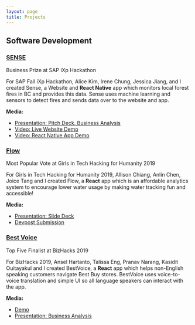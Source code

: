 ```yaml
---
layout: page
title: Projects
---
```


## Software Development

### [SENSE](https://github.com/angeladai1/firesensor)

Business Prize at SAP iXp Hackathon

For SAP Fall iXp Hackathon, Alice Kim, Irene Chung, Jessica Jiang, and I created Sense, a Website and **React Native** app which monitors local forest fires in BC and provides this data. Sense uses machine learning and sensors to detect fires and sends data over to the website and app.

**Media:**
- [Presentation: Pitch Deck, Business Analysis](https://github.com/angeladai1/firesensor/blob/master/Sense.pdf)
- [Video: Live Website Demo](https://github.com/angeladai1/firesensor/blob/master/dashboard.mov)
- [Video: React Native App Demo](https://github.com/angeladai1/firesensor/blob/master/app.mov)

### [Flow](https://github.com/flow-git/flow)

Most Popular Vote at Girls in Tech Hacking for Humanity 2019

For Girls in Tech Hacking for Humanity 2019, Allison Chiang, Anlin Chen, Joice Tang and I created Flow, a **React** app which is an affordable analytics system to encourage lower water usage by making water tracking fun and accessible!

**Media:**
- [Presentation: Slide Deck](https://github.com/flow-git/flow/blob/master/FLOW.pdf)
- [Devpost Submission](https://devpost.com/software/flow-puwafo)

### [Best Voice](https://github.com/angeladai1/bizhacks2019.github.io)

Top Five Finalist at BizHacks 2019

For BizHacks 2019, Ansel Hartanto, Talissa Eng, Pranav Narang, Kasidit Ouitayakul and I created BestVoice, a **React** app which helps non-English speaking customers navigate Best Buy stores. BestVoice uses voice-to-voice translation and simple UI so all language speakers can interact with the app.

**Media:**
- [Demo](https://github.com/angeladai1/bizhacks2019.github.io/blob/master/BizHacks%20BestVoice%20Demo.mp4)
- [Presentation: Business Analysis](https://github.com/angeladai1/bizhacks2019.github.io/blob/master/Best%20Voice%20Pitch%20Deck%20%5BREAD-ONLY%5D.pdf)